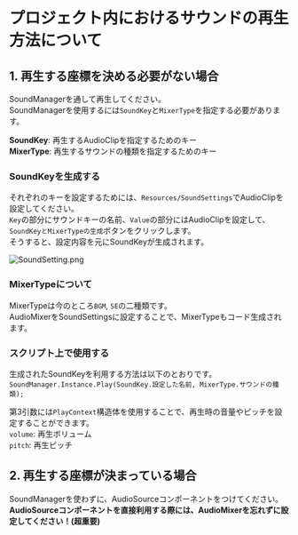 # プロジェクト内におけるサウンドの再生方法について


## 1. 再生する座標を決める必要がない場合
SoundManagerを通して再生してください。  
SoundManagerを使用するには`SoundKey`と`MixerType`を指定する必要があります。  

**SoundKey**: 再生するAudioClipを指定するためのキー  
**MixerType**: 再生するサウンドの種類を指定するためのキー

### SoundKeyを生成する
それぞれのキーを設定するためには、`Resources/SoundSettings`でAudioClipを設定してください。  
`Key`の部分にサウンドキーの名前、`Value`の部分にはAudioClipを設定して、`SoundKeyとMixerTypeの生成`ボタンをクリックします。  
そうすると、設定内容を元にSoundKeyが生成されます。  

![SoundSetting.png](Images/SoundSetting.png)

### MixerTypeについて
MixerTypeは今のところ`BGM`, `SE`の二種類です。  
AudioMixerをSoundSettingsに設定することで、MixerTypeもコード生成されます。

### スクリプト上で使用する
生成されたSoundKeyを利用する方法は以下のとおりです。
`SoundManager.Instance.Play(SoundKey.設定した名前, MixerType.サウンドの種類);`

第3引数には`PlayContext`構造体を使用することで、再生時の音量やピッチを設定することができます。  
`volume`: 再生ボリューム  
`pitch`: 再生ピッチ


## 2. 再生する座標が決まっている場合
SoundManagerを使わずに、AudioSourceコンポーネントをつけてください。  
**AudioSourceコンポーネントを直接利用する際には、AudioMixerを忘れずに設定してください！(超重要)**
